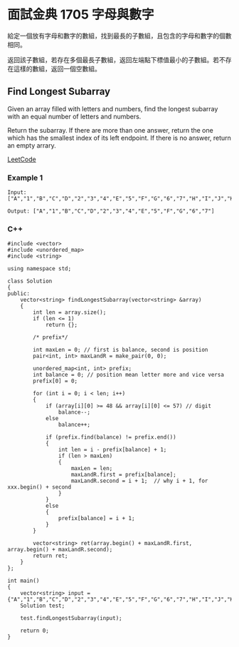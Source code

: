 # 面試金典 1705 字母與數字

給定一個放有字母和數字的數組，找到最長的子數組，且包含的字母和數字的個數相同。

返回該子數組，若存在多個最長子數組，返回左端點下標值最小的子數組。若不存在這樣的數組，返回一個空數組。

## Find Longest Subarray

Given an array filled with letters and numbers, find the longest subarray with an equal number of letters and numbers.

Return the subarray. If there are more than one answer, return the one which has the smallest index of its left endpoint. If there is no answer, return an empty arrary.

[LeetCode](https://leetcode-cn.com/problems/find-longest-subarray-lcci/)

### Example 1
```
Input: ["A","1","B","C","D","2","3","4","E","5","F","G","6","7","H","I","J","K","L","M"]

Output: ["A","1","B","C","D","2","3","4","E","5","F","G","6","7"]

```

### C++ 


```
#include <vector>
#include <unordered_map>
#include <string>

using namespace std;

class Solution
{
public:
    vector<string> findLongestSubarray(vector<string> &array)
    {
        int len = array.size();
        if (len <= 1)
            return {};

        /* prefix*/

        int maxLen = 0; // first is balance, second is position
        pair<int, int> maxLandR = make_pair(0, 0);

        unordered_map<int, int> prefix;
        int balance = 0; // position mean letter more and vice versa
        prefix[0] = 0;

        for (int i = 0; i < len; i++)
        {
            if (array[i][0] >= 48 && array[i][0] <= 57) // digit
                balance--;
            else
                balance++;

            if (prefix.find(balance) != prefix.end())
            {
                int len = i - prefix[balance] + 1;
                if (len > maxLen)
                {
                    maxLen = len;
                    maxLandR.first = prefix[balance];
                    maxLandR.second = i + 1;  // why i + 1, for xxx.begin() + second
                }
            }
            else
            {
                prefix[balance] = i + 1;
            }
        }

        vector<string> ret(array.begin() + maxLandR.first, array.begin() + maxLandR.second);
        return ret;
    }
};

int main()
{
    vector<string> input = {"A","1","B","C","D","2","3","4","E","5","F","G","6","7","H","I","J","K","L","M"};
    Solution test;
    
    test.findLongestSubarray(input);

    return 0;
}
```
